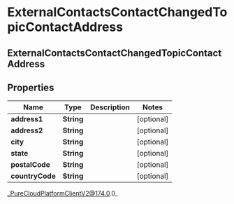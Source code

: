 # ExternalContactsContactChangedTopicContactAddress

## ExternalContactsContactChangedTopicContactAddress

## Properties

|Name | Type | Description | Notes|
|------------ | ------------- | ------------- | -------------|
| **address1** | **String** |  | [optional] |
| **address2** | **String** |  | [optional] |
| **city** | **String** |  | [optional] |
| **state** | **String** |  | [optional] |
| **postalCode** | **String** |  | [optional] |
| **countryCode** | **String** |  | [optional] |



_PureCloudPlatformClientV2@174.0.0_
